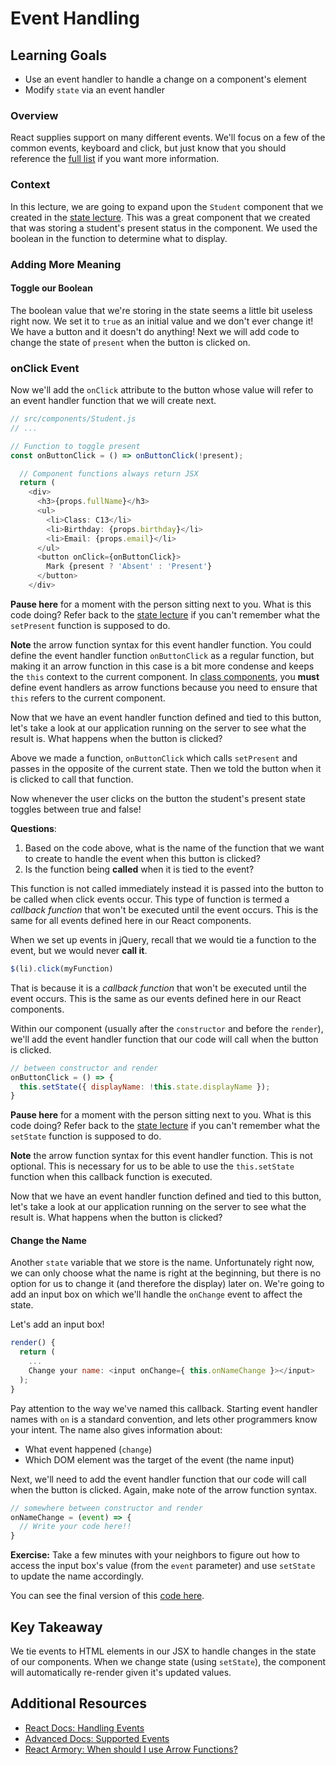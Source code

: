 # Event Handling

## Learning Goals
- Use an event handler to handle a change on a component's element
- Modify `state` via an event handler

### Overview
React supplies support on many different events. We'll focus on a few of the common events, keyboard and click, but just know that you should reference the [full list](https://reactjs.org/docs/events.html#supported-events) if you want more information.

### Context

In this lecture, we are going to expand upon the `Student` component that we created in the [state lecture](state.md). This was a great component that we created that was storing a student's present status in the component. We used the boolean in the function to determine what to display.

### Adding More Meaning

#### Toggle our Boolean

The boolean value that we're storing in the state seems a little bit useless right now. We set it to `true` as an initial value and we don't ever change it! We have a button and it doesn't do anything!  Next we will add code to change the state of `present` when the button is clicked on.

### onClick Event

Now we'll add the `onClick` attribute to the button whose value will refer to an event handler function that we will create next.

```javascript
// src/components/Student.js
// ...

// Function to toggle present
const onButtonClick = () => onButtonClick(!present);

  // Component functions always return JSX
  return (
    <div>
      <h3>{props.fullName}</h3>
      <ul>
        <li>Class: C13</li>
        <li>Birthday: {props.birthday}</li>
        <li>Email: {props.email}</li>
      </ul>
      <button onClick={onButtonClick}>
        Mark {present ? 'Absent' : 'Present'}
      </button>
    </div>
```

**Pause here** for a moment with the person sitting next to you. What is this code doing? Refer back to the [state lecture](state.md) if you can't remember what the `setPresent` function is supposed to do.

**Note** the arrow function syntax for this event handler function. You could define the event handler function `onButtonClick` as a regular function, but making it an arrow function in this case is a bit more condense and keeps the `this` context to the current component.  In [class components](class-components.md), you **must** define event handlers as arrow functions because you need to ensure that `this` refers to the current component.

Now that we have an event handler function defined and tied to this button, let's take a look at our application running on the server to see what the result is. What happens when the button is clicked?

Above we made a function, `onButtonClick` which calls `setPresent` and passes in the opposite of the current state.  Then we told the button when it is clicked to call that function.

Now whenever the user clicks on the button the student's present state toggles between true and false!

**Questions**:
1. Based on the code above, what is the name of the function that we want to create to handle the event when this button is clicked?
2. Is the function being **called** when it is tied to the event?

This function is not called immediately instead it is passed into the button to be called when click events occur.  This type of function is termed a _callback function_ that won't be executed until the event occurs. This is the same for all events defined here in our React components.

When we set up events in jQuery, recall that we would tie a function to the event, but we would never **call it**.

```javascript
$(li).click(myFunction)
```

That is because it is a _callback function_ that won't be executed until the event occurs. This is the same as our events defined here in our React components.

Within our component (usually after the `constructor` and before the `render`), we'll add the event handler function that our code will call when the button is clicked.  

```javascript
// between constructor and render
onButtonClick = () => {
  this.setState({ displayName: !this.state.displayName });
}
```

**Pause here** for a moment with the person sitting next to you. What is this code doing? Refer back to the [state lecture](state.md) if you can't remember what the `setState` function is supposed to do.

**Note** the arrow function syntax for this event handler function. This is not optional. This is necessary for us to be able to use the `this.setState` function when this callback function is executed.

Now that we have an event handler function defined and tied to this button, let's take a look at our application running on the server to see what the result is. What happens when the button is clicked?

#### Change the Name
Another `state` variable that we store is the name. Unfortunately right now, we can only choose what the name is right at the beginning, but there is no option for us to change it (and therefore the display) later on. We're going to add an input box on which we'll handle the `onChange` event to affect the state.

Let's add an input box!

```javascript
render() {
  return (
    ...
    Change your name: <input onChange={ this.onNameChange }></input>
  );
}
```

Pay attention to the way we've named this callback. Starting event handler names with `on` is a standard convention, and lets other programmers know your intent. The name also gives information about:
- What event happened (`change`)
- Which DOM element was the target of the event (the name input)

Next, we'll need to add the event handler function that our code will call when the button is clicked. Again, make note of the arrow function syntax.

```javascript
// somewhere between constructor and render
onNameChange = (event) => {
  // Write your code here!!
}
```

**Exercise:** Take a few minutes with your neighbors to figure out how to access the input box's value (from the  `event` parameter) and use `setState` to update the name accordingly.


You can see the final version of this [code here](https://codepen.io/adadev/pen/ELpvyM?editors=0011).

## Key Takeaway
We tie events to HTML elements in our JSX to handle changes in the state of our components. When we change state (using `setState`), the component will automatically re-render given it's updated values.

## Additional Resources
- [React Docs: Handling Events](https://reactjs.org/docs/handling-events.html)
- [Advanced Docs: Supported Events](https://reactjs.org/docs/events.html#supported-events)
- [React Armory: When should I use Arrow Functions?](https://reactarmory.com/answers/when-to-use-arrow-functions)
